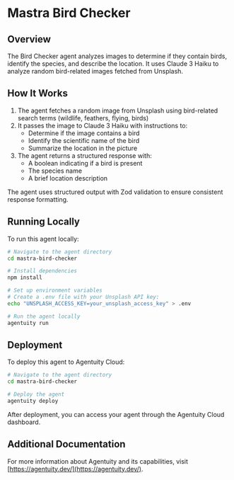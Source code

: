 # Mastra Bird Checker

## Overview
The Bird Checker agent analyzes images to determine if they contain birds, identify the species, and describe the location. It uses Claude 3 Haiku to analyze random bird-related images fetched from Unsplash.

## How It Works
1. The agent fetches a random image from Unsplash using bird-related search terms (wildlife, feathers, flying, birds)
2. It passes the image to Claude 3 Haiku with instructions to:
   - Determine if the image contains a bird
   - Identify the scientific name of the bird
   - Summarize the location in the picture
3. The agent returns a structured response with:
   - A boolean indicating if a bird is present
   - The species name
   - A brief location description

The agent uses structured output with Zod validation to ensure consistent response formatting.

## Running Locally
To run this agent locally:

```bash
# Navigate to the agent directory
cd mastra-bird-checker

# Install dependencies
npm install

# Set up environment variables
# Create a .env file with your Unsplash API key:
echo "UNSPLASH_ACCESS_KEY=your_unsplash_access_key" > .env

# Run the agent locally
agentuity run
```

## Deployment
To deploy this agent to Agentuity Cloud:

```bash
# Navigate to the agent directory
cd mastra-bird-checker

# Deploy the agent
agentuity deploy
```

After deployment, you can access your agent through the Agentuity Cloud dashboard.

## Additional Documentation
For more information about Agentuity and its capabilities, visit [https://agentuity.dev/](https://agentuity.dev/).
